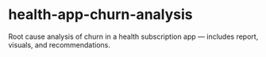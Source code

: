 # health-app-churn-analysis
Root cause analysis of churn in a health subscription app — includes report, visuals, and recommendations.
